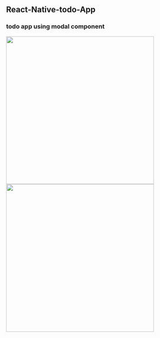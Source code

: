 ## React-Native-todo-App
### todo app using modal component


<img src="https://github.com/mrjlm70/React-Native-todo-App/assets/101968274/6edf2f4c-b015-4b90-8bcb-5ce8e39389b9" style="width:400px"></img>
<img src="https://github.com/mrjlm70/React-Native-todo-App/assets/101968274/de0d165d-e476-4227-96a1-379bcc43b7fd" style="width:400px"></img>
